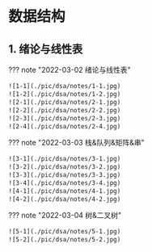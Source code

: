 # 数据结构

## 1. 绪论与线性表

??? note "2022-03-02 绪论与线性表"

    ![1-1](./pic/dsa/notes/1-1.jpg)
    ![1-2](./pic/dsa/notes/1-2.jpg)
    ![2-1](./pic/dsa/notes/2-1.jpg)
    ![2-2](./pic/dsa/notes/2-2.jpg)
    ![2-3](./pic/dsa/notes/2-3.jpg)
    ![2-4](./pic/dsa/notes/2-4.jpg)
    
??? note "2022-03-03 栈&队列&矩阵&串"

    ![3-1](./pic/dsa/notes/3-1.jpg)
    ![3-2](./pic/dsa/notes/3-2.jpg)
    ![3-3](./pic/dsa/notes/3-3.jpg)
    ![3-4](./pic/dsa/notes/3-4.jpg)
    ![4-1](./pic/dsa/notes/4-1.jpg)
    ![4-2](./pic/dsa/notes/4-2.jpg)
    
??? note "2022-03-04 树&二叉树"

    ![5-1](./pic/dsa/notes/5-1.jpg)
    ![5-2](./pic/dsa/notes/5-2.jpg)

<!---

??? tip "错题整理"

## 2. 栈、队列与矩阵

??? note "笔记"

??? tip "错题整理"

## 3. 树与二叉树

??? note "笔记"

??? tip "错题整理"

## 4. 树的应用与图的基础

??? note "笔记"

??? tip "错题整理"

## 5. 图的遍历和应用

??? note "笔记"

??? tip "错题整理"

## 6. 图

??? note "笔记"

??? tip "错题整理"

## 7. 查找

??? note "笔记"

??? tip "错题整理"

## 8. 排序

??? note "笔记"

??? tip "错题整理"

## 9. 红黑树

??? note "笔记"

??? tip "错题整理"

## 10. KMP算法

??? note "笔记"

??? tip "错题整理"

--->
